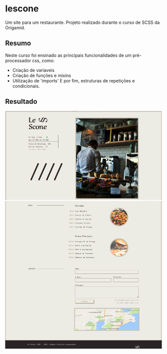 # lescone

Um site para um restaurante.
Projeto realizado durante o curso de SCSS da Origamid.

## Resumo
Neste curso foi ensinado as principais funcionalidades de um pré-processador css, como: 
- Criação de varíaveis
- Criação de funções e mixins
- Utilização de 'imports'
E por fim, estruturas de repetições e condicionais.


## Resultado
![LeScone](imagens/lescone1.png "Foto representando o projeto final do curso realizado.")
![LeScone](imagens/lesconeparte2.png "Foto representando o projeto final do curso realizado.")
